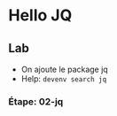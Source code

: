 <!-- .slide: class="exercice" -->

# Hello JQ

## Lab

- On ajoute le package jq
- Help: `devenv search jq`

### Étape: 02-jq
